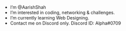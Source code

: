 - I’m @AarishShah
- I’m interested in coding, networking & challenges.
- I’m currently learning Web Designing.
- Contact me on Discord only. Discord ID: Alpha#0709

<!---
AarishShah/AarishShah is a ✨ special ✨ repository because its `README.md` (this file) appears on your GitHub profile.
You can click the Preview link to take a look at your changes.
--->

